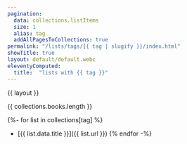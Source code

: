 ```yaml
---
pagination:
  data: collections.listItems
  size: 1
  alias: tag
  addAllPagesToCollections: true
permalink: "/lists/tags/{{ tag | slugify }}/index.html"
showTitle: true
layout: default/default.webc
eleventyComputed:
  title:  "lists with {{ tag }}"
---
```


{{ layout }}

{{ collections.books.length }}

{%- for list in collections[tag] %}
- [{{ list.data.title }}]({{ list.url }})
{% endfor -%}